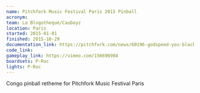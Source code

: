 ```yaml
---
name: Pitchfork Music Festival Paris 2015 Pinball
acronym: 
team: La Blogotheque/Cauboyz
location: Paris 
started: 2015-01-01
finished: 2015-10-29
documentation_link: https://pitchfork.com/news/60196-godspeed-you-black-emperor-ratatat-health-more-added-to-pitchfork-music-festival-paris/
code_link:
gameplay_link: https://vimeo.com/156696984
boardsets: P-Roc
lights: P-Roc
---
```

Congo pinball retheme for Pitchfork Music Festival Paris
